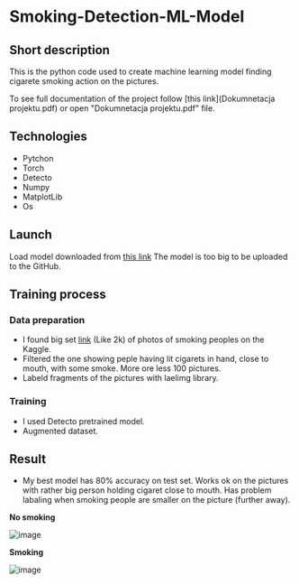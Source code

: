 # Smoking-Detection-ML-Model

## Short description
This is the python code used to create machine learning model finding cigarete smoking action on the pictures.

To see full documentation of the project follow [this link](Dokumnetacja projektu.pdf) or open "Dokumnetacja projektu.pdf" file.

## Technologies
* Pytchon
* Torch
* Detecto
* Numpy
* MatplotLib
* Os

## Launch
Load model downloaded from [this link](https://drive.google.com/file/d/1--31GLuDR-xtec9i5TACfCRRg9kyP-3e/view?usp=sharing)
The model is too big to be uploaded to the GitHub.

## Training process

### Data preparation
* I found big set [link](https://www.kaggle.com/datasets/vitaminc/cigarette-smoker-detection) (Like 2k) of photos of smoking peoples on the Kaggle.
* Filtered the one showing peple having lit cigarets in hand, close to mouth, with some smoke. More ore less 100 pictures.
* Labeld fragments of the pictures with laelimg library.

### Training
* I used Detecto pretrained model.
* Augmented dataset.


## Result
* My best model has 80% accuracy on test set.
Works ok on the pictures with rather big person holding cigaret close to mouth. Has problem labaling when smoking people are smaller on the picture (further away).

**No smoking**

![image](https://user-images.githubusercontent.com/66681683/189544431-6f4465b9-9844-4a7f-ac98-268a6bf1a427.png)


**Smoking**

![image](https://user-images.githubusercontent.com/66681683/189544441-5bb4bd07-41c4-4da7-8a1e-a3fe30e4ac80.png)
